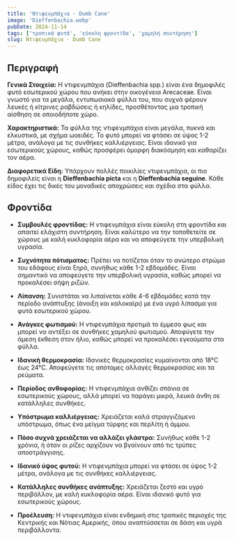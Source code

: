 ```yaml
---
title: 'Ντιφενμπάχια - Dumb Cane'
image: 'Dieffenbachia.webp'
pubDate: 2024-11-14
tags: ['τροπικά φυτά', 'εύκολη φροντίδα', 'χαμηλή συντήρηση']
slug: Ντιφενμπάχια - Dumb Cane
---
```


**Περιγραφή**
----------------
**Γενικά Στοιχεία:**
Η ντιφενμπάχια (Dieffenbachia spp.) είναι ένα δημοφιλές φυτό εσωτερικού χώρου που ανήκει στην οικογένεια Arecaceae. Είναι γνωστό για τα μεγάλα, εντυπωσιακά φύλλα του, που συχνά φέρουν λευκές ή κίτρινες ραβδώσεις ή κηλίδες, προσθέτοντας μια τροπική αίσθηση σε οποιοδήποτε χώρο.

**Χαρακτηριστικά:**
Τα φύλλα της ντιφενμπάχια είναι μεγάλα, πυκνά και ελκυστικά, με σχήμα ωοειδές. Το φυτό μπορεί να φτάσει σε ύψος 1-2 μέτρα, ανάλογα με τις συνθήκες καλλιέργειας. Είναι ιδανικό για εσωτερικούς χώρους, καθώς προσφέρει όμορφη διακόσμηση και καθαρίζει τον αέρα.

**Διαφορετικά Είδη:**
Υπάρχουν πολλές ποικιλίες ντιφενμπάχια, οι πιο δημοφιλείς είναι η **Dieffenbachia picta** και η **Dieffenbachia seguine**. Κάθε είδος έχει τις δικές του μοναδικές αποχρώσεις και σχέδια στα φύλλα.

**Φροντίδα**
--------------

* **Συμβουλές φροντίδας:** Η ντιφενμπάχια είναι εύκολη στη φροντίδα και απαιτεί ελάχιστη συντήρηση. Είναι καλύτερο να την τοποθετείτε σε χώρους με καλή κυκλοφορία αέρα και να αποφεύγετε την υπερβολική υγρασία.

* **Συχνότητα πότισματος:** Πρέπει να ποτίζεται όταν το ανώτερο στρώμα του εδάφους είναι ξηρό, συνήθως κάθε 1-2 εβδομάδες. Είναι σημαντικό να αποφεύγετε την υπερβολική υγρασία, καθώς μπορεί να προκαλέσει σήψη ριζών.

* **Λίπανση:** Συνιστάται να λιπαίνεται κάθε 4-6 εβδομάδες κατά την περίοδο ανάπτυξης (άνοιξη και καλοκαίρι) με ένα υγρό λίπασμα για φυτά εσωτερικού χώρου.

* **Ανάγκες φωτισμού:** Η ντιφενμπάχια προτιμά το έμμεσο φως και μπορεί να αντέξει σε συνθήκες χαμηλού φωτισμού. Αποφύγετε την άμεση έκθεση στον ήλιο, καθώς μπορεί να προκαλέσει εγκαύματα στα φύλλα.

* **Ιδανική θερμοκρασία:** Ιδανικές θερμοκρασίες κυμαίνονται από 18°C έως 24°C. Αποφεύγετε τις απότομες αλλαγές θερμοκρασίας και τα ρεύματα.

* **Περίοδος ανθοφορίας:** Η ντιφενμπάχια ανθίζει σπάνια σε εσωτερικούς χώρους, αλλά μπορεί να παράγει μικρά, λευκά άνθη σε κατάλληλες συνθήκες.

* **Υπόστρωμα καλλιέργειας:** Χρειάζεται καλά στραγγιζόμενο υπόστρωμα, όπως ένα μείγμα τύρφης και περλίτη ή άμμου.

* **Πόσο συχνά χρειάζεται να αλλάζει γλάστρα:** Συνήθως κάθε 1-2 χρόνια, ή όταν οι ρίζες αρχίζουν να βγαίνουν από τις τρύπες αποστράγγισης.

* **Ιδανικό ύψος φυτού:** Η ντιφενμπάχια μπορεί να φτάσει σε ύψος 1-2 μέτρα, ανάλογα με τις συνθήκες καλλιέργειας.

* **Κατάλληλες συνθήκες ανάπτυξης:** Χρειάζεται ζεστό και υγρό περιβάλλον, με καλή κυκλοφορία αέρα. Είναι ιδανικό φυτό για εσωτερικούς χώρους.

* **Προέλευση:** Η ντιφενμπάχια είναι ενδημική στις τροπικές περιοχές της Κεντρικής και Νότιας Αμερικής, όπου αναπτύσσεται σε δάση και υγρά περιβάλλοντα.
